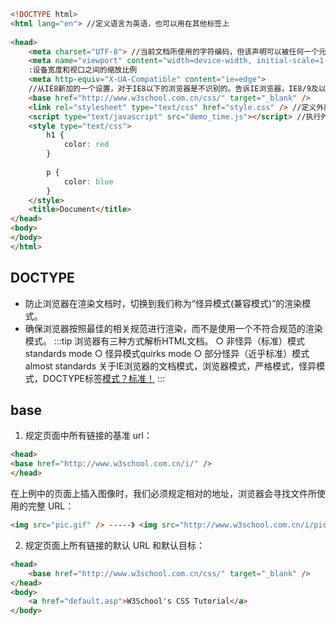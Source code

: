 ```html
<!DOCTYPE html> 
<html lang="en"> //定义语言为英语，也可以用在其他标签上
 
<head>
    <meta charset="UTF-8"> //当前文档所使用的字符编码，但该声明可以被任何一个元素的 lang 特性的值覆盖。
    <meta name="viewport" content="width=device-width, initial-scale=1.0">//有关视口初始大小的提示，仅供移动设备使用。 initial-scale
    :设备宽度和视口之间的缩放比例
    <meta http-equiv="X-UA-Compatible" content="ie=edge">
    //从IE8新加的一个设置，对于IE8以下的浏览器是不识别的。告诉IE浏览器，IE8/9及以后的版本都会以最高版本IE来渲染页面。
    <base href="http://www.w3school.com.cn/css/" target="_blank" />
    <link rel="stylesheet" type="text/css" href="style.css" /> //定义外部的样式表
    <script type="text/javascript" src="demo_time.js"></script> //执行外部的脚本文件
    <style type="text/css">
        h1 {
            color: red
        }
 
        p {
            color: blue
        }
    </style>
    <title>Document</title>
</head>
<body>
</body>
</html>
```

## DOCTYPE 
- 防止浏览器在渲染文档时，切换到我们称为“怪异模式(兼容模式)”的渲染模式。
- 确保浏览器按照最佳的相关规范进行渲染，而不是使用一个不符合规范的渲染模式。
:::tip
浏览器有三种方式解析HTML文档。
	○ 非怪异（标准）模式standards mode
	○ 怪异模式quirks mode
	○ 部分怪异（近乎标准）模式 almost standards
关于IE浏览器的文档模式，浏览器模式，严格模式，怪异模式，DOCTYPE标签[模式？标准！](http://padding.me/blog/2014/07/04/mode-or-standard/的内容。)
:::


## base
1. 规定页面中所有链接的基准 url：
```html
<head>
<base href="http://www.w3school.com.cn/i/" />
</head>
```
在上例中的页面上插入图像时，我们必须规定相对的地址，浏览器会寻找文件所使用的完整 URL：
```html
<img src="pic.gif" /> -----》 <img src="http://www.w3school.com.cn/i/pic.gif" />
```

2. 规定页面上所有链接的默认 URL 和默认目标：
```html
<head>
    <base href="http://www.w3school.com.cn/css/" target="_blank" />
</head>
<body>
    <a href="default.asp">W3School's CSS Tutorial</a>
</body>
```
